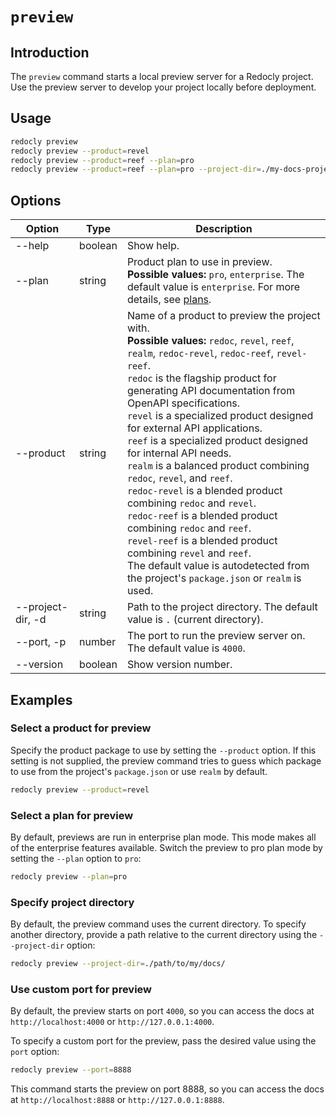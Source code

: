 # `preview`

## Introduction

The `preview` command starts a local preview server for a Redocly project.
Use the preview server to develop your project locally before deployment.

## Usage

```bash
redocly preview
redocly preview --product=revel
redocly preview --product=reef --plan=pro
redocly preview --product=reef --plan=pro --project-dir=./my-docs-project --port=4001
```

## Options

| Option            | Type    | Description                                                                                                                                                                                                                                                                                                                                                                                                                                                                                                                                                                                                                                                                                                                                                                                                     |
| ----------------- | ------- | --------------------------------------------------------------------------------------------------------------------------------------------------------------------------------------------------------------------------------------------------------------------------------------------------------------------------------------------------------------------------------------------------------------------------------------------------------------------------------------------------------------------------------------------------------------------------------------------------------------------------------------------------------------------------------------------------------------------------------------------------------------------------------------------------------------- |
| --help            | boolean | Show help.                                                                                                                                                                                                                                                                                                                                                                                                                                                                                                                                                                                                                                                                                                                                                                                                      |
| --plan            | string  | Product plan to use in preview. <br/> **Possible values:** `pro`, `enterprise`. The default value is `enterprise`. For more details, see [plans](https://redocly.com/pricing/).                                                                                                                                                                                                                                                                                                                                                                                                                                                                                                                                                                                                                                 |
| --product         | string  | Name of a product to preview the project with. <br/> **Possible values:** `redoc`, `revel`, `reef`, `realm`, `redoc-revel`, `redoc-reef`, `revel-reef`. <br/> `redoc` is the flagship product for generating API documentation from OpenAPI specifications. <br/> `revel` is a specialized product designed for external API applications. <br/> `reef` is a specialized product designed for internal API needs. <br/> `realm` is a balanced product combining `redoc`, `revel`, and `reef`. <br/> `redoc-revel` is a blended product combining `redoc` and `revel`. <br/> `redoc-reef` is a blended product combining `redoc` and `reef`. <br/> `revel-reef` is a blended product combining `revel` and `reef`. <br/> The default value is autodetected from the project's `package.json` or `realm` is used. |
| --project-dir, -d | string  | Path to the project directory. The default value is `.` (current directory).                                                                                                                                                                                                                                                                                                                                                                                                                                                                                                                                                                                                                                                                                                                                    |
| --port, -p        | number  | The port to run the preview server on. The default value is `4000`.                                                                                                                                                                                                                                                                                                                                                                                                                                                                                                                                                                                                                                                                                                                                             |
| --version         | boolean | Show version number.                                                                                                                                                                                                                                                                                                                                                                                                                                                                                                                                                                                                                                                                                                                                                                                            |

## Examples

### Select a product for preview

Specify the product package to use by setting the `--product` option.
If this setting is not supplied, the preview command tries to guess which package to use from the project's `package.json` or use `realm` by default.

```bash
redocly preview --product=revel
```

### Select a plan for preview

By default, previews are run in enterprise plan mode.
This mode makes all of the enterprise features available.
Switch the preview to pro plan mode by setting the `--plan` option to `pro`:

```bash
redocly preview --plan=pro
```

### Specify project directory

By default, the preview command uses the current directory.
To specify another directory, provide a path relative to the current directory using the `--project-dir` option:

```bash
redocly preview --project-dir=./path/to/my/docs/
```

### Use custom port for preview

By default, the preview starts on port `4000`, so you can access the docs at `http://localhost:4000` or `http://127.0.0.1:4000`.

To specify a custom port for the preview, pass the desired value using the `port` option:

```bash
redocly preview --port=8888
```

This command starts the preview on port 8888, so you can access the docs at `http://localhost:8888` or `http://127.0.0.1:8888`.
